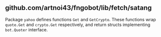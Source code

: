 ## github.com/artnoi43/fngobot/lib/fetch/satang
Package `yahoo` defines functions `Get` and `GetCrypto`. These functions wrap `quote.Get` and `crypto.Get` respectively, and return structs implementing `bot.Quoter` interface.